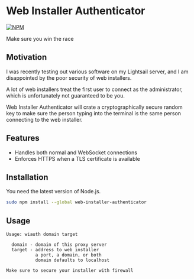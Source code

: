 # Web Installer Authenticator

[![NPM](https://nodei.co/npm/web-installer-authenticator.png)](https://nodei.co/npm/web-installer-authenticator/)

Make sure you win the race

## Motivation

I was recently testing out various software on my Lightsail server, and I am
disappointed by the poor security of web installers.

A lot of web installers treat the first user to connect as the administrator,
which is unfortunately not guaranteed to be you.

Web Installer Authenticator will crate a cryptographically secure random key
to make sure the person typing into the terminal is the same person connecting
to the web installer.

## Features

- Handles both normal and WebSocket connections
- Enforces HTTPS when a TLS certificate is available

## Installation

You need the latest version of Node.js.

```Bash
sudo npm install --global web-installer-authenticator
```

## Usage

```
Usage: wiauth domain target

  domain - domain of this proxy server
  target - address to web installer
           a port, a domain, or both
           domain defaults to localhost

Make sure to secure your installer with firewall
```
